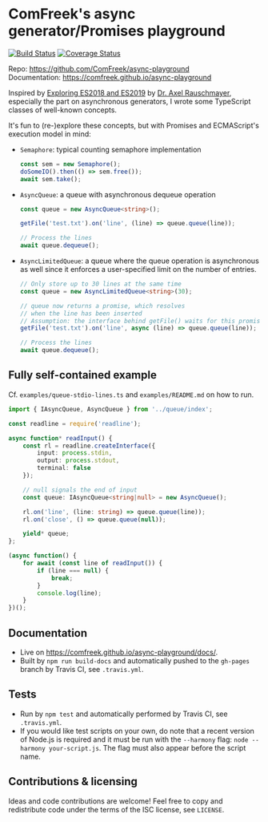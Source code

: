 # ComFreek's async generator/Promises playground

[![Build Status](https://travis-ci.org/ComFreek/async-playground.svg?branch=master)](https://travis-ci.org/ComFreek/async-playground) [![Coverage Status](https://coveralls.io/repos/github/ComFreek/async-playground/badge.svg?branch=master)](https://coveralls.io/github/ComFreek/async-playground?branch=master)

Repo: https://github.com/ComFreek/async-playground<br>
Documentation: https://comfreek.github.io/async-playground

Inspired by
[Exploring ES2018 and ES2019](http://exploringjs.com/es2018-es2019/index.html) by [Dr. Axel Rauschmayer](http://dr-axel.de/), especially the part on asynchronous generators, I wrote some TypeScript classes of well-known concepts.

It's fun to (re-)explore these concepts, but with Promises and ECMAScript's execution model in mind:

  - `Semaphore`: typical counting semaphore implementation
    ```typescript
    const sem = new Semaphore();
    doSomeIO().then(() => sem.free());
    await sem.take();
    ```

  - `AsyncQueue`: a queue with asynchronous dequeue operation
    ```typescript
    const queue = new AsyncQueue<string>();

    getFile('test.txt').on('line', (line) => queue.queue(line));

    // Process the lines
    await queue.dequeue();
    ```

  - `AsyncLimitedQueue`: a queue where the queue operation is asynchronous as well
    since it enforces a user-specified limit on the number of entries.

    ```typescript
    // Only store up to 30 lines at the same time
    const queue = new AsyncLimitedQueue<string>(30);

    // queue now returns a promise, which resolves
    // when the line has been inserted
    // Assumption: the interface behind getFile() waits for this promise as well to resolve
    getFile('test.txt').on('line', async (line) => queue.queue(line));

    // Process the lines
    await queue.dequeue();
    ```

## Fully self-contained example

Cf. `examples/queue-stdio-lines.ts` and `examples/README.md` on how to run.

```typescript
import { IAsyncQueue, AsyncQueue } from '../queue/index';

const readline = require('readline');

async function* readInput() {
	const rl = readline.createInterface({
		input: process.stdin,
		output: process.stdout,
		terminal: false
	});

	// null signals the end of input
	const queue: IAsyncQueue<string|null> = new AsyncQueue();

	rl.on('line', (line: string) => queue.queue(line));
	rl.on('close', () => queue.queue(null));

	yield* queue;
};

(async function() {
	for await (const line of readInput()) {
		if (line === null) {
			break;
		}
		console.log(line);
	}
})();
```

## Documentation

- Live on https://comfreek.github.io/async-playground/docs/.
- Built by `npm run build-docs` and automatically pushed to the `gh-pages` branch by Travis CI, see `.travis.yml`.

## Tests

- Run by `npm test` and automatically performed by Travis CI, see `.travis.yml`.
- If you would like test scripts on your own, do note that a recent version of Node.js is required and it must be run with the `--harmony` flag: `node --harmony your-script.js`. The flag must also appear before the script name.

## Contributions & licensing

Ideas and code contributions are welcome! Feel free to copy and redistribute code under the terms of the ISC license, see `LICENSE`.